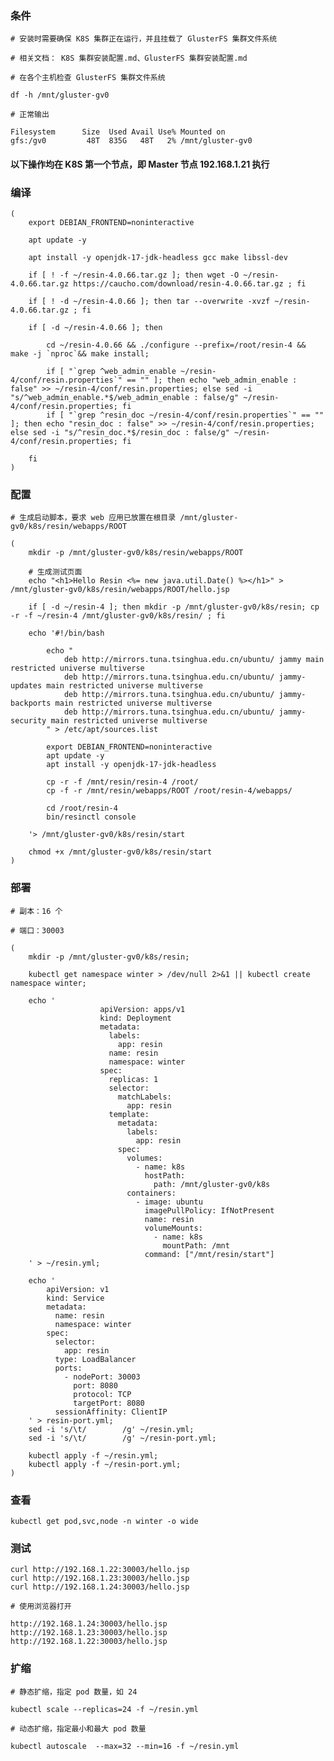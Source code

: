  
### 条件

	# 安装时需要确保 K8S 集群正在运行，并且挂载了 GlusterFS 集群文件系统

	# 相关文档： K8S 集群安装配置.md、GlusterFS 集群安装配置.md

	# 在各个主机检查 GlusterFS 集群文件系统

	df -h /mnt/gluster-gv0

	# 正常输出

	Filesystem      Size  Used Avail Use% Mounted on
	gfs:/gv0         48T  835G   48T   2% /mnt/gluster-gv0


#### 以下操作均在 K8S 第一个节点，即 Master 节点 192.168.1.21 执行


### 编译

	(
		export DEBIAN_FRONTEND=noninteractive
		
		apt update -y

		apt install -y openjdk-17-jdk-headless gcc make libssl-dev

		if [ ! -f ~/resin-4.0.66.tar.gz ]; then wget -O ~/resin-4.0.66.tar.gz https://caucho.com/download/resin-4.0.66.tar.gz ; fi
		
		if [ ! -d ~/resin-4.0.66 ]; then tar --overwrite -xvzf ~/resin-4.0.66.tar.gz ; fi

		if [ -d ~/resin-4.0.66 ]; then 
		
			cd ~/resin-4.0.66 && ./configure --prefix=/root/resin-4 && make -j `nproc`&& make install; 
			
			if [ "`grep ^web_admin_enable ~/resin-4/conf/resin.properties`" == "" ]; then echo "web_admin_enable : false" >> ~/resin-4/conf/resin.properties; else sed -i "s/^web_admin_enable.*$/web_admin_enable : false/g" ~/resin-4/conf/resin.properties; fi
			if [ "`grep ^resin_doc ~/resin-4/conf/resin.properties`" == "" ]; then echo "resin_doc : false" >> ~/resin-4/conf/resin.properties; else sed -i "s/^resin_doc.*$/resin_doc : false/g" ~/resin-4/conf/resin.properties; fi

		fi
	)


### 配置

	# 生成启动脚本，要求 web 应用已放置在根目录 /mnt/gluster-gv0/k8s/resin/webapps/ROOT

	(
		mkdir -p /mnt/gluster-gv0/k8s/resin/webapps/ROOT

		# 生成测试页面
		echo "<h1>Hello Resin <%= new java.util.Date() %></h1>" > /mnt/gluster-gv0/k8s/resin/webapps/ROOT/hello.jsp

		if [ -d ~/resin-4 ]; then mkdir -p /mnt/gluster-gv0/k8s/resin; cp -r -f ~/resin-4 /mnt/gluster-gv0/k8s/resin/ ; fi

		echo '#!/bin/bash
			
			echo "
				deb http://mirrors.tuna.tsinghua.edu.cn/ubuntu/ jammy main restricted universe multiverse
				deb http://mirrors.tuna.tsinghua.edu.cn/ubuntu/ jammy-updates main restricted universe multiverse
				deb http://mirrors.tuna.tsinghua.edu.cn/ubuntu/ jammy-backports main restricted universe multiverse
				deb http://mirrors.tuna.tsinghua.edu.cn/ubuntu/ jammy-security main restricted universe multiverse
			" > /etc/apt/sources.list

			export DEBIAN_FRONTEND=noninteractive
			apt update -y
			apt install -y openjdk-17-jdk-headless
			
			cp -r -f /mnt/resin/resin-4 /root/
			cp -f -r /mnt/resin/webapps/ROOT /root/resin-4/webapps/

			cd /root/resin-4
			bin/resinctl console

		'> /mnt/gluster-gv0/k8s/resin/start
		
		chmod +x /mnt/gluster-gv0/k8s/resin/start
	)


### 部署

	# 副本：16 个

	# 端口：30003
	
	(
		mkdir -p /mnt/gluster-gv0/k8s/resin;

		kubectl get namespace winter > /dev/null 2>&1 || kubectl create namespace winter;

		echo '
                        apiVersion: apps/v1
                        kind: Deployment
                        metadata:
                          labels:
                            app: resin
                          name: resin
                          namespace: winter
                        spec:
                          replicas: 1
                          selector:
                            matchLabels:
                              app: resin
                          template:
                            metadata:
                              labels:
                                app: resin
                            spec:
                              volumes:
                                - name: k8s
                                  hostPath:
                                    path: /mnt/gluster-gv0/k8s
                              containers:
                                - image: ubuntu
                                  imagePullPolicy: IfNotPresent
                                  name: resin
                                  volumeMounts:
                                    - name: k8s
                                      mountPath: /mnt
                                  command: ["/mnt/resin/start"]
		' > ~/resin.yml;

		echo '
			apiVersion: v1
			kind: Service
			metadata:
			  name: resin
			  namespace: winter
			spec:
			  selector:
			    app: resin
			  type: LoadBalancer
			  ports:
			    - nodePort: 30003
			      port: 8080
			      protocol: TCP
			      targetPort: 8080
			  sessionAffinity: ClientIP
		' > resin-port.yml;
		sed -i 's/\t/        /g' ~/resin.yml;
		sed -i 's/\t/        /g' ~/resin-port.yml;
		
		kubectl apply -f ~/resin.yml;
		kubectl apply -f ~/resin-port.yml;
	)


### 查看

	kubectl get pod,svc,node -n winter -o wide


### 测试	

	curl http://192.168.1.22:30003/hello.jsp
	curl http://192.168.1.23:30003/hello.jsp
	curl http://192.168.1.24:30003/hello.jsp

	# 使用浏览器打开

	http://192.168.1.24:30003/hello.jsp
	http://192.168.1.23:30003/hello.jsp
	http://192.168.1.22:30003/hello.jsp


### 扩缩

	# 静态扩缩，指定 pod 数量，如 24

	kubectl scale --replicas=24 -f ~/resin.yml

	# 动态扩缩，指定最小和最大 pod 数量

	kubectl autoscale  --max=32 --min=16 -f ~/resin.yml
	


